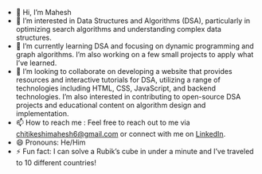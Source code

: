- 👋 Hi, I’m Mahesh
- 👀 I’m interested in Data Structures and Algorithms (DSA), particularly in optimizing search algorithms and understanding complex data structures.
- 🌱 I’m currently learning DSA and focusing on dynamic programming and graph algorithms. I’m also working on a few small projects to apply what I’ve learned.
- 💞️ I’m looking to collaborate on developing a website that provides resources and interactive tutorials for DSA, utilizing a range of technologies including HTML, CSS, JavaScript, and backend technologies. I’m also interested in contributing to open-source DSA projects and educational content on algorithm design and implementation. 
- 📫 How to reach me : Feel free to reach out to me via [chitikeshimahesh6@gmail.com](mailto:chitikeshimahesh6@gmail.com) or connect with me on [LinkedIn](https://www.linkedin.com/in/mahesh-ch-b7a0982b9).
- 😄 Pronouns: He/Him
- ⚡ Fun fact: I can solve a Rubik’s cube in under a minute and I’ve traveled to 10 different countries!

<!---
Mahesh-ch06/Mahesh-ch06 is a ✨ special ✨ repository because its `README.md` (this file) appears on your GitHub profile.
You can click the Preview link to take a look at your changes.
--->
